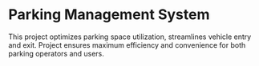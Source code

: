 # Parking Management System
This project optimizes parking space utilization, streamlines vehicle entry and exit. Project ensures maximum efficiency and convenience for both parking operators and users.
